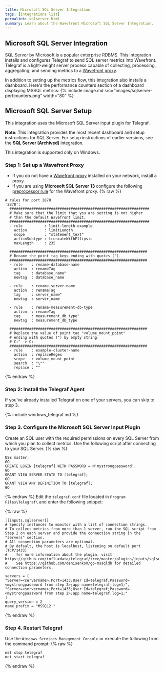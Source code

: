 ```yaml
---
title: Microsoft SQL Server Integration
tags: [integrations list]
permalink: sqlserver.html
summary: Learn about the Wavefront Microsoft SQL Server Integration.
---
```

## Microsoft SQL Server Integration

SQL Server by Microsoft is a popular enterprise RDBMS. This integration installs and configures Telegraf to send SQL server metrics into Wavefront. Telegraf is a light-weight server process capable of collecting, processing, aggregating, and sending metrics to a [Wavefront proxy](https://docs.wavefront.com/proxies.html).

In addition to setting up the metrics flow, this integration also installs a dashboard. Here's the performance counters section of a dashboard displaying MSSQL metrics:
{% include image.md src="images/sqlserver-perfcounters.png" width="80" %}

## Microsoft SQL Server Setup

This integration uses the Microsoft SQL Server input plugin for Telegraf.

**Note:** This integration provides the most recent dashboard and setup instructions for SQL Server. For setup instructions of earlier versions, see the **SQL Server (Archived)** integration.



This integration is supported only on Windows.

### Step 1: Set up a Wavefront Proxy

- If you do not have a [Wavefront proxy](https://docs.wavefront.com/proxies.html) installed on your network, install a proxy.
- If you are using **Microsoft SQL Server 13** configure the following [preprocessor rule](https://docs.wavefront.com/proxies_preprocessor_rules.html) for the Wavefront proxy.
{% raw %}
```
# rules for port 2878
'2878':
  ################################################################
  # Make sure that the limit that you are setting is not higher
  # than the default Wavefront limit.
  ################################################################
  - rule          : limit-length-example
    action        : limitLength
    scope         : "statement_text"
    actionSubtype : truncateWithEllipsis
    maxLength     : 235

  ###############################################################
  # Rename the point tag keys ending with quotes (").
  ###############################################################
  - rule    : rename-database-name
    action  : renameTag
    tag     : database_name"
    newtag  : database_name

  - rule    : rename-server-name
    action  : renameTag
    tag     : server_name"
    newtag  : server_name

  - rule    : rename-measurement-db-type
    action  : renameTag
    tag     : measurement_db_type"
    newtag  : measurement_db_type

  ###############################################################
  # Replace the value of point tag "volume_mount_point"
  # ending with quotes (") by empty string.
  # C:" -> C:
  ###############################################################
  - rule    : example-cluster-name
    action  : replaceRegex
    scope   : volume_mount_point
    search  : "\""
    replace : ""
```
{% endraw %}

### Step 2: Install the Telegraf Agent

If you've already installed Telegraf on one of your servers, you can skip to step 3.

{% include windows_telegraf.md %}

### Step 3. Configure the Microsoft SQL Server Input Plugin

Create an SQL user with the required permissions on every SQL Server from which you plan to collect metrics. Use the following script after connecting to your SQL Server.
{% raw %}
```
USE master;
GO
CREATE LOGIN [telegraf] WITH PASSWORD = N'mystrongpassword';
GO
GRANT VIEW SERVER STATE TO [telegraf];
GO
GRANT VIEW ANY DEFINITION TO [telegraf];
GO

```
{% endraw %}
Edit the `telegraf.conf` file located in `Program Files\Telegraf\` and enter the following snippet:

{% raw %}
```
[[inputs.sqlserver]]
# Specify instances to monitor with a list of connection strings.
# To collect metrics from more than 1 server, run the SQL script from Step 2 on each server and provide the connection string in the "servers" section.
# All connection parameters are optional.
# By default, the host is localhost, listening on default port (TCP/1433)
#    for more information about the plugin, visit https://github.com/influxdata/telegraf/tree/master/plugins/inputs/sqlserver
#    See https://github.com/denisenkom/go-mssqldb for detailed connection parameters.

servers = [
"Server=<servername>;Port=1433;User Id=telegraf;Password=<mystrongpassword from step 2>;app name=telegraf;log=1;",
"Server=<servername>;Port=1433;User Id=telegraf;Password=<mystrongpassword from step 2>;app name=telegraf;log=1;"
]
query_version = 2
name_prefix = "MSSQL2."
```
{% endraw %}


### Step 4. Restart Telegraf

Use the `Windows Services Management Console` or execute the following from the command prompt:
{% raw %}
```
net stop telegraf
net start telegraf
```
{% endraw %}



